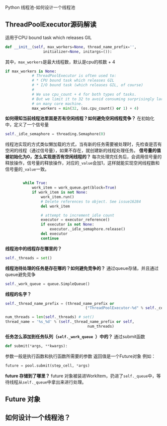Python 线程池-如何设计一个线程池
## ThreadPoolExecutor源码解读
适用于CPU bound task which releases GIL
```python
def __init__(self, max_workers=None, thread_name_prefix='',
                 initializer=None, initargs=()):
```
其中，`max_workers`是最大线程数，默认是cpu的核数 + 4
```python
if max_workers is None:
            # ThreadPoolExecutor is often used to:
            # * CPU bound task which releases GIL
            # * I/O bound task (which releases GIL, of course)
            #
            # We use cpu_count + 4 for both types of tasks.
            # But we limit it to 32 to avoid consuming surprisingly large resource
            # on many core machine.
            max_workers = min(32, (os.cpu_count() or 1) + 4)
```
**如何得知当前线程池里面是否有空闲线程？如何避免空闲线程竞争？**
在初始化中，定义了一个信号量
```python
self._idle_semaphore = threading.Semaphore(0)
```
线程池实现的方式类似懒加载的方式，当有新的任务需要被处理时，先检查是否有空闲的线程（通过信号量），如果不存在，就创建新的线程处理任务。
**信号量的值被初始化为0，怎么实现是否有空闲线程的？**
每次处理完任务后，会调用信号量的释放操作，信号量的释放操作，对应的`_value`会加1，这样就能实现空闲线程数和信号量的`_value`一致。
```python

        while True:
            work_item = work_queue.get(block=True)
            if work_item is not None:
                work_item.run()
                # Delete references to object. See issue16284
                del work_item

                # attempt to increment idle count
                executor = executor_reference()
                if executor is not None:
                    executor._idle_semaphore.release()
                del executor
                continue
```
**线程池中的线程存在哪里的？**
```python
self._threads = set()
```
**线程池待处理的任务是存在哪的？如何避免竞争的？**
通过queue存储，并且通过queue避免竞争
```python
self._work_queue = queue.SimpleQueue()
```
**线程的名字？**
```python
self._thread_name_prefix = (thread_name_prefix or
                                    ("ThreadPoolExecutor-%d" % self._counter()))

num_threads = len(self._threads) # set()
thread_name = '%s_%d' % (self._thread_name_prefix or self,
                                     num_threads)
```

**任务怎么添加到任务队列（`self._work_queue `）中的？**
通过submit函数
```python
def submit(*args, **kwargs):
```
参数一般是执行函数和执行函数所需要的参数
返回值是一个Future对象
例如：
```python
future = pool.submit(step_cell, *args)
```
**future 存储到了哪里？**
future 对象被装进WorkItem，扔进了`self._queue`中，等待线程从`self._queue`中拿出来进行处理。
## Future 对象
## 如何设计一个线程池？



